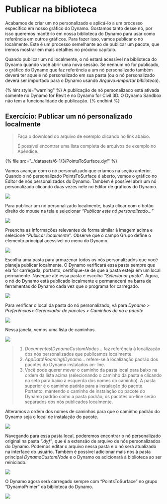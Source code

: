 # Publicar na biblioteca

Acabamos de criar um nó personalizado e aplicá-lo a um processo específico em nosso gráfico do Dynamo. Gostamos tanto desse nó, por isso queremos mantê-lo em nossa biblioteca do Dynamo para usar como referência em outros gráficos. Para fazer isso, vamos publicar o nó localmente. Este é um processo semelhante ao de publicar um pacote, que iremos mostrar em mais detalhes no próximo capítulo.

Quando publicar um nó localmente, o nó estará acessível na biblioteca do Dynamo quando você abrir uma nova sessão. Se nenhum nó for publicado, o gráfico do Dynamo que faz referência a um nó personalizado também deverá ter aquele nó personalizado em sua pasta (ou o nó personalizado deverá ser importado para o Dynamo usando _Arquivo>Importar biblioteca_).

{% hint style="warning" %} A publicação de nó personalizado está ativada somente no Dynamo for Revit e no Dynamo for Civil 3D. O Dynamo Sandbox não tem a funcionalidade de publicação. {% endhint %}

## Exercício: Publicar um nó personalizado localmente

> Faça o download do arquivo de exemplo clicando no link abaixo.
>
> É possível encontrar uma lista completa de arquivos de exemplo no Apêndice.

{% file src="../datasets/6-1/3/PointsToSurface.dyf" %}

Vamos avançar com o nó personalizado que criamos na seção anterior. Quando o nó personalizado PointsToSurface é aberto, vemos o gráfico no Editor de nós personalizados do Dynamo. Também é possível abrir um nó personalizado clicando duas vezes nele no Editor de gráficos do Dynamo.

![](../images/6-1/3/publishcustomnodelocally01.jpg)

Para publicar um nó personalizado localmente, basta clicar com o botão direito do mouse na tela e selecionar _“Publicar este nó personalizado...”_

![](../images/6-1/3/publishcustomnodeexercise-02.jpg)

Preencha as informações relevantes de forma similar à imagem acima e selecione _“Publicar localmente”_. Observe que o campo Grupo define o elemento principal acessível no menu do Dynamo.

![](../images/6-1/3/publishcustomnodeexercise-03.jpg)

Escolha uma pasta para armazenar todos os nós personalizados que você planeja publicar localmente. O Dynamo verificará essa pasta sempre que ela for carregada, portanto, certifique-se de que a pasta esteja em um local permanente. Navegue até essa pasta e escolha _“Selecionar pasta”_. Agora, o nó do Dynamo está publicado localmente e permanecerá na barra de ferramentas do Dynamo cada vez que o programa for carregado.

![](../images/6-1/3/publishcustomnodeexercise-04.jpg)

Para verificar o local da pasta do nó personalizado, vá para _Dynamo > Preferências> Gerenciador de pacotes > Caminhos de nó e pacote_

![](../images/6-1/3/publishcustomnodeexercise-05.jpg)

Nessa janela, vemos uma lista de caminhos.

![](../images/6-1/3/publishcustomnodeexercise-06.jpg)

> 1. _Documentos\\DynamoCustomNodes..._ faz referência à localização dos nós personalizados que publicamos localmente.
> 2. _AppData\\Roaming\\Dynamo..._ refere-se à localização padrão dos pacotes do Dynamo instalados on-line.
> 3. Você pode querer mover o caminho da pasta local para baixo na ordem da lista acima (selecionando o caminho da pasta e clicando na seta para baixo à esquerda dos nomes do caminho). A pasta superior é o caminho padrão para a instalação do pacote. Portanto, mantendo o caminho de instalação do pacote do Dynamo padrão como a pasta padrão, os pacotes on-line serão separados dos nós publicados localmente.

Alteramos a ordem dos nomes de caminhos para que o caminho padrão do Dynamo seja o local de instalação do pacote.

![](../images/6-1/3/publishcustomnodeexercise-07.jpg)

Navegando para essa pasta local, poderemos encontrar o nó personalizado original na pasta _“.dyf”_, que é a extensão de arquivo de nós personalizados do Dynamo. Podemos editar o arquivo nessa pasta e o nó será atualizado na interface do usuário. Também é possível adicionar mais nós à pasta principal _DynamoCustomNode_ e o Dynamo os adicionará à biblioteca ao ser reiniciado.

![](../images/6-1/3/publishcustomnodeexercise-08.jpg)

O Dynamo agora será carregado sempre com “PointsToSurface” no grupo “DynamoPrimer” da biblioteca do Dynamo.

![](../images/6-1/3/publishcustomnodeexercise-09.jpg)
